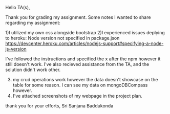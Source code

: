 
Hello TA(s),

Thank you for grading my assignment. Some notes I wanted to share regarding my assignment:

1)I utilized my own css alongside bootstrap
2)I experienced issues deplying to heroku:
Node version not specified in package.json
         https://devcenter.heroku.com/articles/nodejs-support#specifying-a-node-js-version

I've followed the instructions and specified the x after the npm however it still doesn't work. I've also recieved assistance from the TA, and the solution didn't work other.

3) my crud operations work however the data doesn't showcase on the table for some reason. I can see my data on mongoDBCompass however.
4) I've attached screenshots of my webpage in the project plan.

thank you for your efforts,
Sri Sanjana Baddukonda

